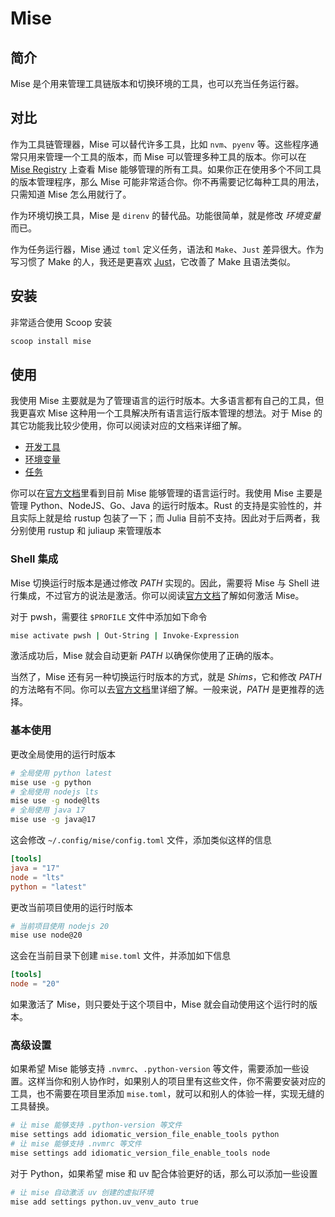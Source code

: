 # Mise

## 简介

Mise 是个用来管理工具链版本和切换环境的工具，也可以充当任务运行器。

## 对比

作为工具链管理器，Mise 可以替代许多工具，比如 `nvm`、`pyenv` 等。这些程序通常只用来管理一个工具的版本，而 Mise 可以管理多种工具的版本。你可以在 [Mise Registry](https://mise.jdx.dev/registry.html#tools) 上查看 Mise 能够管理的所有工具。如果你正在使用多个不同工具的版本管理程序，那么 Mise 可能非常适合你。你不再需要记忆每种工具的用法，只需知道 Mise 怎么用就行了。

作为环境切换工具，Mise 是 `direnv` 的替代品。功能很简单，就是修改 *环境变量* 而已。

作为任务运行器，Mise 通过 `toml` 定义任务，语法和 `Make`、`Just` 差异很大。作为写习惯了 Make 的人，我还是更喜欢 [Just](../命令行工具/Just.md)，它改善了 Make 且语法类似。

## 安装

非常适合使用 Scoop 安装

```sh
scoop install mise
```

## 使用

我使用 Mise 主要就是为了管理语言的运行时版本。大多语言都有自己的工具，但我更喜欢 Mise 这种用一个工具解决所有语言运行版本管理的想法。对于 Mise 的其它功能我比较少使用，你可以阅读对应的文档来详细了解。

- [开发工具](https://mise.jdx.dev/dev-tools/)
- [环境变量](https://mise.jdx.dev/environments/)
- [任务](https://mise.jdx.dev/tasks/)

你可以在[官方文档](https://mise.jdx.dev/core-tools.html#core-tools)里看到目前 Mise 能够管理的语言运行时。我使用 Mise 主要是管理 Python、NodeJS、Go、Java 的运行时版本。Rust 的支持是实验性的，并且实际上就是给 rustup 包装了一下；而 Julia 目前不支持。因此对于后两者，我分别使用 rustup 和 juliaup 来管理版本

### Shell 集成

Mise 切换运行时版本是通过修改 *PATH* 实现的。因此，需要将 Mise 与 Shell 进行集成，不过官方的说法是激活。你可以阅读[官方文档](https://mise.jdx.dev/getting-started.html#activate-mise)了解如何激活 Mise。

对于 pwsh，需要往 `$PROFILE` 文件中添加如下命令

```sh
mise activate pwsh | Out-String | Invoke-Expression
```

激活成功后，Mise 就会自动更新 *PATH* 以确保你使用了正确的版本。

当然了，Mise 还有另一种切换运行时版本的方式，就是 *Shims*，它和修改 *PATH* 的方法略有不同。你可以去[官方文档](https://mise.jdx.dev/dev-tools/shims.html#mise-activate-shims)里详细了解。一般来说，*PATH* 是更推荐的选择。

### 基本使用

更改全局使用的运行时版本

```sh
# 全局使用 python latest
mise use -g python
# 全局使用 nodejs lts
mise use -g node@lts
# 全局使用 java 17
mise use -g java@17
```

这会修改 `~/.config/mise/config.toml` 文件，添加类似这样的信息

```toml
[tools]
java = "17"
node = "lts"
python = "latest"
```

更改当前项目使用的运行时版本

```sh
# 当前项目使用 nodejs 20
mise use node@20
```

这会在当前目录下创建 `mise.toml` 文件，并添加如下信息

```toml
[tools]
node = "20"
```

如果激活了 Mise，则只要处于这个项目中，Mise 就会自动使用这个运行时的版本。

### 高级设置

如果希望 Mise 能够支持 `.nvmrc`、`.python-version` 等文件，需要添加一些设置。这样当你和别人协作时，如果别人的项目里有这些文件，你不需要安装对应的工具，也不需要在项目里添加 `mise.toml`，就可以和别人的体验一样，实现无缝的工具替换。

```sh
# 让 mise 能够支持 .python-version 等文件
mise settings add idiomatic_version_file_enable_tools python
# 让 mise 能够支持 .nvmrc 等文件
mise settings add idiomatic_version_file_enable_tools node
```

对于 Python，如果希望 mise 和 uv 配合体验更好的话，那么可以添加一些设置

```sh
# 让 mise 自动激活 uv 创建的虚拟环境
mise add settings python.uv_venv_auto true
```

